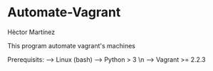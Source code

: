 # Automate-Vagrant
Hèctor Martínez

This program automate vagrant's machines

Prerequisits:
--> Linux (bash)
--> Python > 3 \n
--> Vagrant >= 2.2.3 
